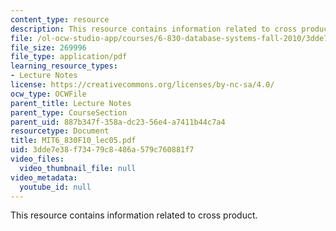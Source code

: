 ```yaml
---
content_type: resource
description: This resource contains information related to cross product.
file: /ol-ocw-studio-app/courses/6-830-database-systems-fall-2010/3dde7e38f73479c8486a579c760881f7_MIT6_830F10_lec05.pdf
file_size: 269996
file_type: application/pdf
learning_resource_types:
- Lecture Notes
license: https://creativecommons.org/licenses/by-nc-sa/4.0/
ocw_type: OCWFile
parent_title: Lecture Notes
parent_type: CourseSection
parent_uid: 887b347f-358a-dc23-56e4-a7411b44c7a4
resourcetype: Document
title: MIT6_830F10_lec05.pdf
uid: 3dde7e38-f734-79c8-486a-579c760881f7
video_files:
  video_thumbnail_file: null
video_metadata:
  youtube_id: null
---
```

This resource contains information related to cross product.